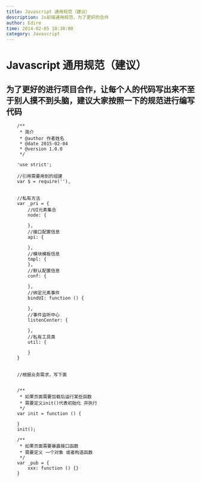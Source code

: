 ```yaml
---
title: Javascript 通用规范（建议）
description: Js前端通用规范，为了更好的合作
author: Edire
time: 2014-02-05 10:30:00
category: Javascript
---
```


# Javascript 通用规范（建议）
## 为了更好的进行项目合作，让每个人的代码写出来不至于别人摸不到头脑，建议大家按照一下的规范进行编写代码
        
        /**
         * 简介
         * @author 作者姓名
         * @date 2015-02-04
         * @version 1.0.0
         */
        
        'use strict';
        
        //引用需要用到的组建
        var $ = require(''),
        
        
        //私有方法
        var _pri = {
        	//UI元素集合
        	node: {
        
        	},
        	//接口配置信息
        	api: {
        
        	},
        	//模块模板信息
        	tmpl: {
        	},
        	//默认配置信息
        	conf: {
        
        	},
        	//绑定元素事件
        	bindUI: function () {
        
        	},
        	//事件监听中心
        	listenCenter: {
        
        	},
        	//私有工具类
        	util: {
        
        	}
        }
        
        
        //根据业务需求，写下面
        
        
        /**
         * 如果页面需要加载后运行某些函数
         * 需要定义init()代表初始化 并执行
         */
        var init = function () {
        	
        }
        init();
        
        /**
         * 如果页面需要暴露接口函数
         * 需要定义 一个对象 或者构造函数
         */
        var _pub = {
            xxx: function () {}
        }
